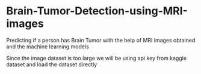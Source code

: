 # Brain-Tumor-Detection-using-MRI-images
Predicting if a person has Brain Tumor with the help of MRI images obtained and the machine learning models

Since the image dataset is too large we will be using api key from kaggle dataset and load the dataset directly


